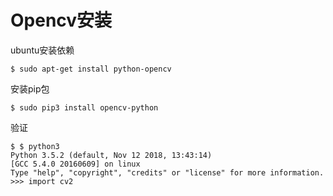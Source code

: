 # Opencv安装
ubuntu安装依赖
```shell
$ sudo apt-get install python-opencv
```
安装pip包
```shell
$ sudo pip3 install opencv-python
```
验证
```shell
$ $ python3
Python 3.5.2 (default, Nov 12 2018, 13:43:14) 
[GCC 5.4.0 20160609] on linux
Type "help", "copyright", "credits" or "license" for more information.
>>> import cv2
```
